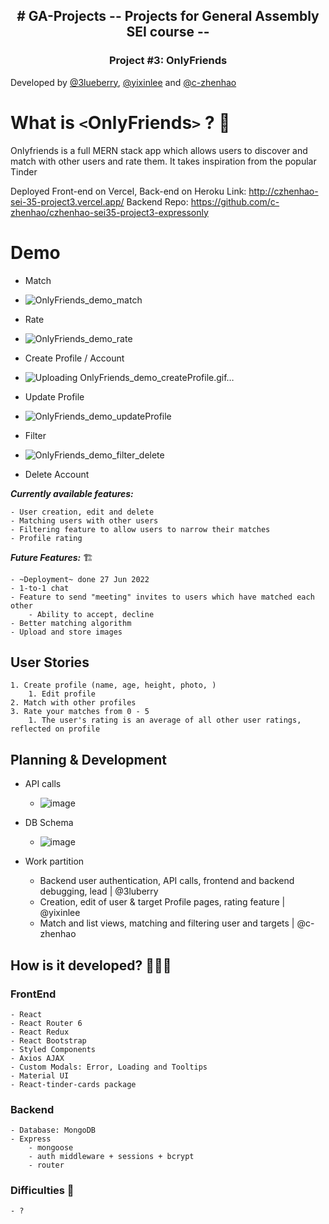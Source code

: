 <h2 align="center">
# GA-Projects -- Projects for General Assembly SEI course --
</h2>
<h3 align="center">
Project #3: OnlyFriends
</h3>

Developed by [@3lueberry](https://github.com/3lueberry), [@yixinlee](https://github.com/yixinlee) and [@c-zhenhao](https://github.com/c-zhenhao)

# What is `<`OnlyFriends`>` ? 🤔

Onlyfriends is a full MERN stack app which allows users to discover and match with other users and rate them. It takes inspiration from the popular Tinder

Deployed Front-end on Vercel, Back-end on Heroku
Link: http://czhenhao-sei-35-project3.vercel.app/
Backend Repo: https://github.com/c-zhenhao/czhenhao-sei35-project3-expressonly

# Demo

- Match
- ![OnlyFriends_demo_match](https://user-images.githubusercontent.com/16322250/175983159-775d1467-a517-4984-9550-e67766857451.gif)

- Rate
- ![OnlyFriends_demo_rate](https://user-images.githubusercontent.com/16322250/175982610-e0203276-ff60-4aa5-9d84-806a13a0a422.gif)

- Create Profile / Account
- ![Uploading OnlyFriends_demo_createProfile.gif…]()

- Update Profile
- ![OnlyFriends_demo_updateProfile](https://user-images.githubusercontent.com/16322250/175983973-5ae874ab-f93e-4ad8-b997-62b14cdc408b.gif)

- Filter 
- ![OnlyFriends_demo_filter_delete](https://user-images.githubusercontent.com/16322250/175983908-ceb2466b-ef9d-48df-b80e-4a8301598df3.gif)

- Delete Account


**_Currently available features:_**

```
- User creation, edit and delete
- Matching users with other users
- Filtering feature to allow users to narrow their matches
- Profile rating
```

**_Future Features:_** 🏗

```
- ~Deployment~ done 27 Jun 2022
- 1-to-1 chat
- Feature to send "meeting" invites to users which have matched each other
    - Ability to accept, decline
- Better matching algorithm
- Upload and store images
```

## User Stories

```
1. Create profile (name, age, height, photo, )
    1. Edit profile
2. Match with other profiles
3. Rate your matches from 0 - 5
    1. The user's rating is an average of all other user ratings, reflected on profile
```

## Planning & Development

- API calls
    - ![image](https://user-images.githubusercontent.com/16322250/163623987-2cb189a8-d496-4a46-9118-4aa320275de5.png)
 
- DB Schema
    - ![image](https://user-images.githubusercontent.com/16322250/163624017-7eef07da-0eab-4518-85c4-e707f36c0aaa.png)

- Work partition
  - Backend user authentication, API calls, frontend and backend debugging, lead | @3luberry
  - Creation, edit of user & target Profile pages, rating feature | @yixinlee
  - Match and list views, matching and filtering user and targets | @c-zhenhao


## How is it developed? 🧑🏻‍💻

### FrontEnd

```
- React
- React Router 6
- React Redux
- React Bootstrap
- Styled Components
- Axios AJAX
- Custom Modals: Error, Loading and Tooltips
- Material UI
- React-tinder-cards package
```

### Backend

```
- Database: MongoDB
- Express
    - mongoose
    - auth middleware + sessions + bcrypt
    - router
```

### Difficulties 🚧

```
- ?
```
